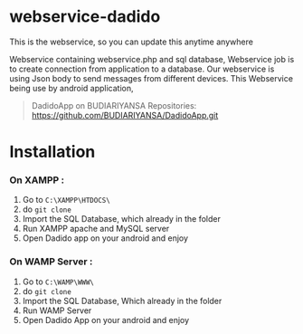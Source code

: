 # webservice-dadido
This is the webservice, so you can update this anytime anywhere

Webservice containing webservice.php and sql database,
Webservice job is to create connection from application to a database. 
Our webservice is using Json body to send messages from different devices.
This Webservice being use by android application, 
>DadidoApp on BUDIARIYANSA Repositories:
https://github.com/BUDIARIYANSA/DadidoApp.git

# Installation
### On XAMPP :
1. Go to `C:\XAMPP\HTDOCS\`
2. do `git clone` 
3. Import the SQL Database, which already in the folder
4. Run XAMPP apache and MySQL server
5. Open Dadido app on your android and enjoy

### On WAMP Server :
1. Go to `C:\WAMP\WWW\`
2. do `git clone`
3. Import the SQL Database, Which already in the folder
4. Run WAMP Server
5. Open Dadido App on your android and enjoy
